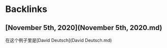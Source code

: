
# Backlinks
## [November 5th, 2020](November 5th, 2020.md)
在这个例子里是[David Deutsch](David Deutsch.md)

